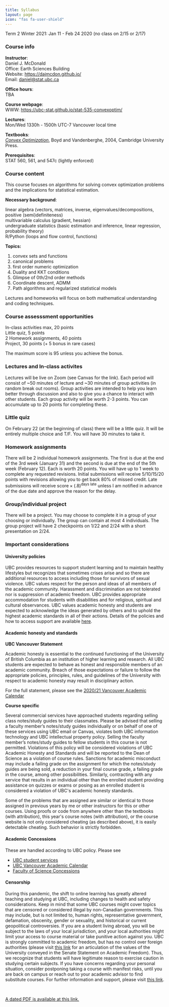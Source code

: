 ```yaml
---
title: Syllabus
layout: page
icon: "fas fa-user-shield"
---
```


Term 2 Winter 2021: Jan 11 - Feb 24 2020 (no class on 2/15 or 2/17)  
 
### Course info
__Instructor__:  
Daniel J. McDonald  
Office: Earth Sciences Building  
Website: <https://dajmcdon.github.io/>  
Email: <daniel@stat.ubc.ca>  

__Office hours__:    
TBA   


__Course webpage__:    
WWW: <https://ubc-stat.github.io/stat-535-convexoptim/>  


__Lectures__:  
Mon/Wed 1330h - 1500h UTC-7 Vancouver local time


__Textbooks__:  
[*Convex Optimization*](https://web.stanford.edu/~boyd/cvxbook/), Boyd and Vandenberghe, 2004, Cambridge University Press.



__Prerequisites__:  
STAT 560, 561, and 547c (lightly enforced) 


### Course content

This course focuses on algorithms for solving convex optimization problems and the implications for statistical estimation. 

__Necessary background__:

linear algebra (vectors, matrices, inverse, eigenvalues/decompositions, positive (semi)definiteness)  
multivariable calculus (gradient, hessian)  
undergraduate statistics (basic estimation and inference, linear regression, probability theory)  
R/Python (loops and flow control, functions)


__Topics:__

1. convex sets and functions
2. canonical problems
3. first order numeric optimization
4. Duality and KKT conditions
5. Glimpse of 0th/2nd order methods
6. Coordinate descent, ADMM
7. Path algorithms and regularized statistical models


Lectures and homeworks will focus on both mathematical understanding and coding techniques.



### Course assesssment opportunities

In-class activities max, 20 points  
Little quiz, 5 points  
2 Homework assignments, 40 points    
Project, 30 points (+ 5 bonus in rare cases)

The maximum score is 95 unless you achieve the bonus.

### Lectures and In-class activites

Lectures will be live on Zoom (see Canvas for the link). Each period will consist of ~50 minutes of lecture and ~30 minutes of group activities (in random break out rooms). Group activities are intended to help you learn better through discussion and also to give you a chance to interact with other students. Each group activity will be worth 2-3 points. You can accumulate up to 20 points for completing these. 

### Little quiz

On February 22 (at the beginning of class) there will be a little quiz. It will be entirely multiple choice and T/F. You will have 30 minutes to take it. 

### Homework assignments

There will be 2 individual homework assignments. The first is due at the end of the 3rd week (January 31) and the second is due at the end of the 5th week (February 12). Each is worth 20 points. You will have up to 1 week to complete any requested revisions. Initial submissions will receive 5/10/15/20 points with revisions allowing you to get back 80% of missed credit. Late submissions will receive $\mbox{score} \times (.8)^{\mbox{days late}}$ unless I am notified in advance of the due date and approve the reason for the delay.

### Group/individual project

There will be a project. You may choose to complete it in a group of your choosing or individually. The group can contain at most 4 individuals. The group project will have 2 checkpoints on 1/22 and 2/24 with a short presentation on 2/24.




### Important considerations

#### University policies

UBC provides resources to support student learning and to maintain healthy lifestyles but recognizes that sometimes crises arise and so there are additional resources to access including those for survivors of sexual violence. UBC values respect for the person and ideas of all members of the academic community. Harassment and discrimination are not tolerated nor is suppression of academic freedom. UBC provides appropriate accommodation for students with disabilities and for religious, spiritual and cultural observances. UBC values academic honesty and students are expected to acknowledge the ideas generated by others and to uphold the highest academic standards in all of their actions. Details of the policies and how to access support are available [here](http://senate.ubc.ca/policies-resources-support-student-success).

#### Academic honesty and standards

__UBC Vancouver Statement__

Academic honesty is essential to the continued functioning of the University of British Columbia as an institution of higher learning and research. All UBC students are expected to behave as honest and responsible members of an academic community. Breach of those expectations or failure to follow the appropriate policies, principles, rules, and guidelines of the University with respect to academic honesty may result in disciplinary action.

For the full statement, please see the [2020/21 Vancouver Academic Calendar](http://www.calendar.ubc.ca/vancouver/index.cfm?tree=3,286,0,0#15620)

__Course specific__

Several commercial services have approached students regarding
selling class notes/study guides to their classmates. Please be
advised that selling a faculty member’s notes/study guides
individually or on behalf of one of these services using UBC email or Canvas, violates both UBC information technology and UBC
intellectual property policy. Selling the faculty member’s
notes/study guides to fellow students in this course is not
permitted. Violations of this policy will be considered violations of UBC Academic Honesty and Standards
and will be reported to the Dean of Science as a violation of course rules. 
Sanctions for academic misconduct may include
a failing grade on the assignment for which the notes/study guides
are being sold, a reduction in your final course grade, a failing
grade in the course, among other possibilities. Similarly, contracting with any service that results in an individual other than the enrolled student providing assistance on quizzes or exams or posing as an enrolled student is considered a violation of UBC's academic honesty standards. 


Some of the problems that are assigned are similar or identical to those assigned in previous years
by me or other instructors for this or other courses. Using proofs or
code from anywhere other than the textbooks (with attribution), this
year's course notes (with attribution), or the course website is not
only considered cheating 
(as described above), it is easily detectable cheating. Such behavior is strictly forbidden.




#### Academic Concessions

These are handled according to UBC policy. Please see
* [UBC student services](https://students.ubc.ca/enrolment/academic-learning-resources/academic-concessions)
* [UBC Vancouver Academic Calendar](http://www.calendar.ubc.ca/vancouver/index.cfm?tree=3,0,0,0)
* [Faculty of Science Concessions](https://science.ubc.ca/students/advising/concession)


#### Censorship

During this pandemic, the shift to online learning has greatly altered teaching and studying at UBC, including changes to health and safety considerations. Keep in mind that some UBC courses might cover topics that are censored or considered illegal by non-Canadian governments. This may include, but is not limited to, human rights, representative government, defamation, obscenity, gender or sexuality, and historical or current geopolitical controversies. If you are a student living abroad, you will be subject to the laws of your local jurisdiction, and your local authorities might limit your access to course material or take punitive action against you. UBC is strongly committed to academic freedom, but has no control over foreign authorities (please visit [this link](http://www.calendar.ubc.ca/vancouver/index.cfm?tree=3,33,86,0) for an articulation of the values of the University conveyed in the Senate Statement on Academic Freedom). Thus, we recognize that students will have legitimate reason to exercise caution in studying certain subjects. If you have concerns regarding your personal situation, consider postponing taking a course with manifest risks, until you are back on campus or reach out to your academic advisor to find substitute courses. For further information and support, please visit [this link](http://academic.ubc.ca/support-resources/freedom-expression).


<br>

[A dated PDF is available at this link.](/syllabus.pdf)
